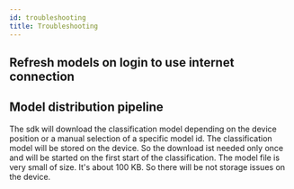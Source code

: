 ```yaml
---
id: troubleshooting
title: Troubleshooting
---
```


## Refresh models on login to use internet connection

## Model distribution pipeline
The sdk will download the classification model depending on the device position or a manual selection of a specific model id.
The classification model will be stored on the device. So the download ist needed only once and will be started on the first start of the classification.
The model file is very small of size. It's about 100 KB. So there will be not storage issues on the device.